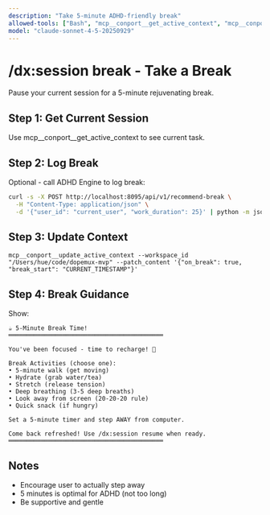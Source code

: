 ```yaml
---
description: "Take 5-minute ADHD-friendly break"
allowed-tools: ["Bash", "mcp__conport__get_active_context", "mcp__conport__update_active_context"]
model: "claude-sonnet-4-5-20250929"
---
```


# /dx:session break - Take a Break

Pause your current session for a 5-minute rejuvenating break.

## Step 1: Get Current Session

Use mcp__conport__get_active_context to see current task.

## Step 2: Log Break

Optional - call ADHD Engine to log break:
```bash
curl -s -X POST http://localhost:8095/api/v1/recommend-break \
  -H "Content-Type: application/json" \
  -d '{"user_id": "current_user", "work_duration": 25}' | python -m json.tool
```

## Step 3: Update Context

```
mcp__conport__update_active_context --workspace_id "/Users/hue/code/dopemux-mvp" --patch_content '{"on_break": true, "break_start": "CURRENT_TIMESTAMP"}'
```

## Step 4: Break Guidance

Show:
```
☕ 5-Minute Break Time!
═══════════════════════════════════════════

You've been focused - time to recharge! 💙

Break Activities (choose one):
• 5-minute walk (get moving)
• Hydrate (grab water/tea)
• Stretch (release tension)
• Deep breathing (3-5 deep breaths)
• Look away from screen (20-20-20 rule)
• Quick snack (if hungry)

Set a 5-minute timer and step AWAY from computer.

Come back refreshed! Use /dx:session resume when ready.
═══════════════════════════════════════════
```

## Notes

- Encourage user to actually step away
- 5 minutes is optimal for ADHD (not too long)
- Be supportive and gentle

